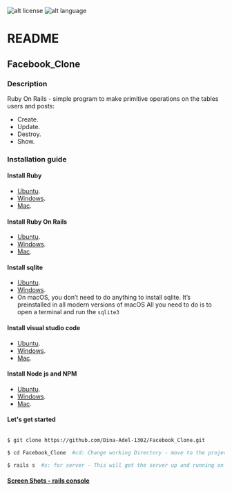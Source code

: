 ![alt license](https://img.shields.io/badge/License-GPL%20V3.0-green "GNU GPL")
![alt language](https://img.shields.io/badge/Language-Ruby%20On%20Rails-blue "Ruby On Rails")

README
======

Facebook_Clone
---------------

### Description

Ruby On Rails - simple program to make primitive operations on the tables users and posts: 

*   Create. 
*   Update.
*   Destroy.
*   Show.

### Installation guide
#### Install Ruby 
*   [Ubuntu](https://www.ruby-lang.org/en/documentation/installation/#package-management-systems "Ruby on Ubuntu"). 
*   [Windows](https://www.ruby-lang.org/en/documentation/installation/#rubyinstaller).    
*   [Mac](https://stackify.com/install-ruby-on-your-mac-everything-you-need-to-get-going/). 

#### Install Ruby On Rails 
*   [Ubuntu](https://www.howtoforge.com/tutorial/ubuntu-ruby-on-rails/). 
*   [Windows](https://gorails.com/setup/windows/10).    
*   [Mac](https://gorails.com/setup/osx/11-big-sur). 

#### Install sqlite 
*   [Ubuntu](https://linuxhint.com/install-sqlite-ubuntu-linux-mint/). 
*   [Windows](https://www.sqlitetutorial.net/download-install-sqlite/).    
*   On macOS, you don’t need to do anything to install sqlite. It’s preinstalled in all modern versions of macOS
All you need to do is to open a terminal and run the `sqlite3`

#### Install visual studio code 
*   [Ubuntu](https://linuxize.com/post/how-to-install-visual-studio-code-on-ubuntu-20-04/). 
*   [Windows](https://code.visualstudio.com/docs/?dv=win).    
*   [Mac](https://code.visualstudio.com/docs/?dv=osx). 

#### Install Node js and NPM
*   [Ubuntu](https://linuxize.com/post/how-to-install-node-js-on-ubuntu-18.04/). 
*   [Windows](https://phoenixnap.com/kb/install-node-js-npm-on-windows).    
*   [Mac](https://www.newline.co/@Adele/how-to-install-nodejs-and-npm-on-macos--22782681). 

#### Let's get started 
``` bash

$ git clone https://github.com/Dina-Adel-1302/Facebook_Clone.git

$ cd Facebook_Clone  #cd: Change working Directory - move to the project directory.

$ rails s  #s: for server - This will get the server up and running on http://127.0.0.1:3000 

```

#### [Screen Shots - rails console](https://github.com/Dina-Adel-1302/Facebook_Clone/blob/main/screen_shots.pdf)


